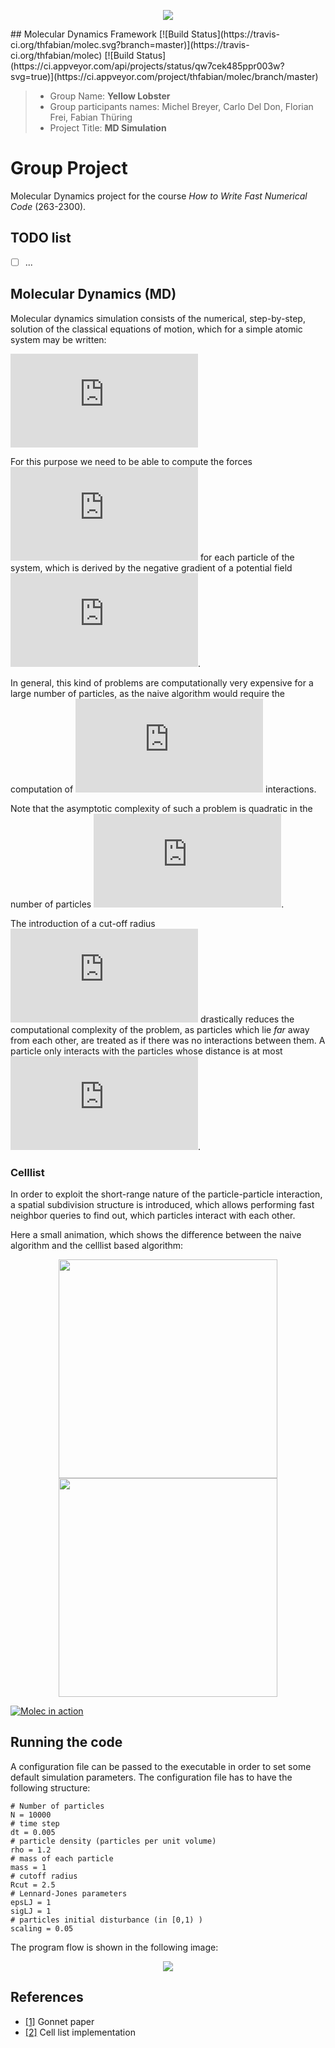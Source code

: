 <p align="center">
    <img src="https://github.com/thfabian/molec/blob/master/doc/logo/logo.png">
</p>
## Molecular Dynamics Framework [![Build Status](https://travis-ci.org/thfabian/molec.svg?branch=master)](https://travis-ci.org/thfabian/molec) [![Build Status](https://ci.appveyor.com/api/projects/status/qw7cek485ppr003w?svg=true)](https://ci.appveyor.com/project/thfabian/molec/branch/master)

> * Group Name: **Yellow Lobster**
> * Group participants names: Michel Breyer, Carlo Del Don, Florian Frei, Fabian Thüring
> * Project Title: **MD Simulation**

# Group Project
Molecular Dynamics project for the course *How to Write Fast Numerical Code* (263-2300).

## TODO list
- [ ] ...

## Molecular Dynamics (MD)
Molecular dynamics simulation consists of the numerical, step-by-step, solution of the
classical equations of motion, which for a simple atomic system may be written:

![equation](https://latex.codecogs.com/png.latex?%5Clarge%20%5Cbegin%7Balign*%7D%20%26m_i%20%5Cddot%7B%5Cvec%7Bx%7D%7D_i%20%3D%20%5Cvec%7Bf%7D_i%5C%5C%26%5Cvec%7Bf%7D_i%20%3D%20-%5Cnabla_%7B%5Cvec%7Bx%7D_i%7D%5Cmathcal%7BU%7D%28%5Cvec%7Bx_1%7D%2C%5Cldots%2C%5Cvec%7Bx_N%7D%29%20%5Cend%7Balign*%7D)

For this purpose we need to be able to compute the forces ![equation](https://latex.codecogs.com/png.latex?%5Clarge%20%5Cvec%7Bf%7D_i) for each particle of the system, which is derived by the negative gradient of a potential field  ![equation](https://latex.codecogs.com/png.latex?%5Clarge%20%5Cmathcal%7BU%7D%28%5Cvec%7Bx%7D_1%2C%5Cldots%2C%5Cvec%7Bx%7D_N%29).

In general, this kind of problems are computationally very expensive for a large number of particles, as the naive algorithm would require the computation of ![equation](https://latex.codecogs.com/png.latex?N%28N-1%29/2) interactions.

Note that the asymptotic complexity of such a problem is quadratic in the number of particles ![equation](https://latex.codecogs.com/png.latex?N).

The introduction of a cut-off radius ![equation](https://latex.codecogs.com/png.latex?r_c) drastically reduces the computational complexity of the problem, as particles which lie *far* away from each other, are treated as if there was no interactions between them. A particle only interacts with the particles whose distance is at most ![equation](https://latex.codecogs.com/png.latex?r_c).

### Celllist
In order to exploit the short-range nature of the particle-particle interaction, a spatial subdivision structure is introduced, which allows performing fast neighbor queries to find out, which particles interact with each other.

Here a small animation, which shows the difference between the naive algorithm and the celllist based algorithm:

<p align="center">
  <img src="https://github.com/thfabian/molec/blob/master/doc/video/no-cell-gif.gif" width="350"/>
  <img src="https://github.com/thfabian/molec/blob/master/doc/video/cell-gif.gif" width="350"/>
</p>

[![Molec in action](http://img.youtube.com/vi/RcpJUXjaxks/hqdefault.jpg)](https://www.youtube.com/watch?v=RcpJUXjaxks)

## Running the code
A configuration file can be passed to the executable in order to set some default simulation parameters. The configuration file has to have the following structure:
```{sh}
# Number of particles
N = 10000
# time step
dt = 0.005
# particle density (particles per unit volume)
rho = 1.2
# mass of each particle
mass = 1
# cutoff radius
Rcut = 2.5
# Lennard-Jones parameters
epsLJ = 1
sigLJ = 1
# particles initial disturbance (in [0,1) )
scaling = 0.05
```

The program flow is shown in the following image:
<p align="center">
    <img src="https://github.com/thfabian/molec/blob/master/doc/readme/program-flow.png">
</p>

## References 
 * [[1]](http://udel.edu/~arthij/MD.pdf "Gonnet paper") Gonnet paper
 * [[2]](http://cacs.usc.edu/education/cs596/01-1LinkedListCell.pdf "Cell list implementation") Cell list implementation
 

